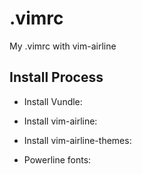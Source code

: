 # .vimrc
My .vimrc with vim-airline


## Install Process

 * Install Vundle:
 
 * Install vim-airline:
 
 * Install vim-airline-themes:
 
 * Powerline fonts:
